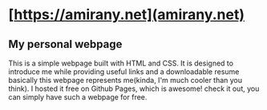 # [https://amirany.net](amirany.net)
## My personal webpage 
This is a simple webpage built with HTML and CSS. It is designed to introduce me while providing useful links and a downloadable resume
basically this webpage represents me(kinda, I'm much cooler than you think).
I hosted it free on Github Pages, which is awesome! check it out, you can simply have such a webpage for free.
